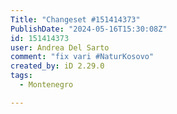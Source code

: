 ```yaml
---
Title: "Changeset #151414373"
PublishDate: "2024-05-16T15:30:08Z"
id: 151414373
user: Andrea Del Sarto
comment: "fix vari #NaturKosovo"
created_by: iD 2.29.0
tags:
  - Montenegro

---
```

